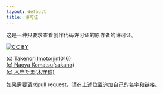 ```yaml
---
layout: default
title: 许可证
---
```


这是一种只要求查看创作代码许可证的原作者的许可证。

[![CC BY](./img/by.png "CC BY")](http://creativecommons.org/licenses/by/4.0/deed.ja)

[(c) Takenori Imoto(jin1016)](https://github.com/jin1016)  
[(c) Naoya Komatsu(sakano)](https://github.com/sakano)  
[(c) 木守たま(木守球)](https://github.com/KimoriTama)

如果需要请求pull request，请在上述位置追加自己的名字和链接。